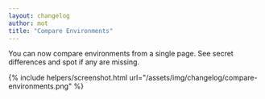 ```yaml
---
layout: changelog
author: mot
title: "Compare Environments"
---
```


You can now compare environments from a single page. See secret differences and spot if any are missing.

{% include helpers/screenshot.html url="/assets/img/changelog/compare-environments.png" %}


